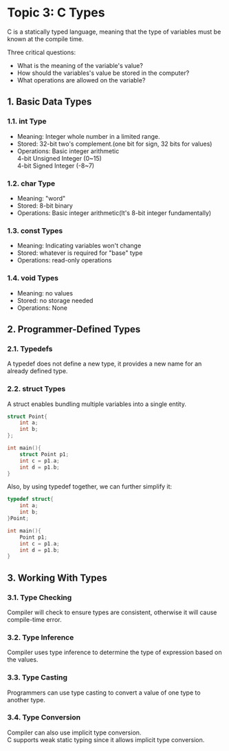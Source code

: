 # Topic 3: C Types
C is a statically typed language, meaning that the type of variables must be known at the compile time.  

Three critical questions:  
- What is the meaning of the variable's value? 
- How should the variables's value be stored in the computer?
- What operations are allowed on the variable?
## 1. Basic Data Types
### 1.1. int Type
- Meaning: Integer whole number in a limited range.
- Stored: 32-bit two's complement.(one bit for sign, 32 bits for values)
- Operations: Basic integer arithmetic  
4-bit Unsigned Integer (0~15)  
4-bit Signed Integer (-8~7)
### 1.2. char Type
- Meaning: "word"
- Stored: 8-bit binary
- Operations: Basic integer arithmetic(It's 8-bit integer fundamentally) 
### 1.3. const Types
- Meaning: Indicating variables won't change
- Stored: whatever is required for "base" type
- Operations: read-only operations
### 1.4. void Types
- Meaning: no values 
- Stored: no storage needed
- Operations: None
## 2. Programmer-Defined Types
### 2.1. Typedefs
A typedef does not define a new type, it provides a new name for an already defined type.  
### 2.2. struct Types
A struct enables bundling multiple variables into a single entity.  
```c
struct Point{
    int a;
    int b;
};

int main(){
    struct Point p1;
    int c = p1.a;
    int d = p1.b;
}
```

Also, by using typedef together, we can further simplify it:
```c
typedef struct{
    int a;
    int b;
}Point;

int main(){
    Point p1;
    int c = p1.a;
    int d = p1.b;
}
```
## 3. Working With Types
### 3.1. Type Checking
Compiler will check to ensure types are consistent, otherwise it will cause compile-time error.
### 3.2. Type Inference
Compiler uses type inference to determine the type of expression based on the values.
### 3.3. Type Casting
Programmers can use type casting to convert a value of one type to another type.
### 3.4. Type Conversion
Compiler can also use implicit type conversion.  
C supports weak static typing since it allows implicit type conversion.